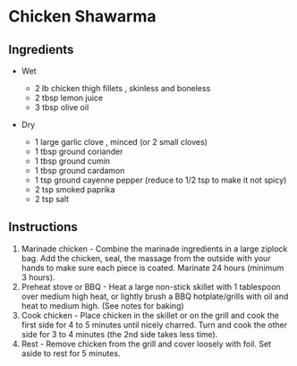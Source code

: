 # Chicken Shawarma

## Ingredients
* Wet
    * 2 lb chicken thigh fillets , skinless and boneless 
    * 2 tbsp lemon juice
    * 3 tbsp olive oil

* Dry
    * 1 large garlic clove , minced (or 2 small cloves)
    * 1 tbsp ground coriander
    * 1 tbsp ground cumin
    * 1 tbsp ground cardamon
    * 1 tsp ground cayenne pepper (reduce to 1/2 tsp to make it not spicy)
    * 2 tsp smoked paprika
    * 2 tsp salt

## Instructions
  1. Marinade chicken - Combine the marinade ingredients in a large ziplock bag. Add the chicken, seal, the massage from the outside with your hands to make sure each piece is coated. Marinate 24 hours (minimum 3 hours).
  1. Preheat stove or BBQ - Heat a large non-stick skillet with 1 tablespoon over medium high heat, or lightly brush a BBQ hotplate/grills with oil and heat to medium high. (See notes for baking)
  1. Cook chicken - Place chicken in the skillet or on the grill and cook the first side for 4 to 5 minutes until nicely charred. Turn and cook the other side for 3 to 4 minutes (the 2nd side takes less time).
  1. Rest - Remove chicken from the grill and cover loosely with foil. Set aside to rest for 5 minutes.
